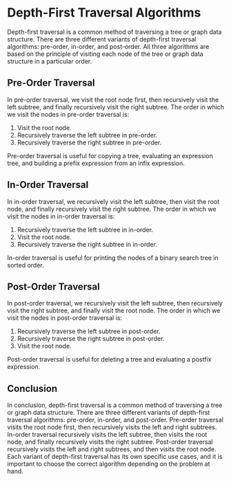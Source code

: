 # Depth-First Traversal Algorithms

Depth-first traversal is a common method of traversing a tree or graph data structure. There are three different variants of depth-first traversal algorithms: pre-order, in-order, and post-order. All three algorithms are based on the principle of visiting each node of the tree or graph data structure in a particular order.

## Pre-Order Traversal

In pre-order traversal, we visit the root node first, then recursively visit the left subtree, and finally recursively visit the right subtree. The order in which we visit the nodes in pre-order traversal is:

1. Visit the root node.
2. Recursively traverse the left subtree in pre-order.
3. Recursively traverse the right subtree in pre-order.

Pre-order traversal is useful for copying a tree, evaluating an expression tree, and building a prefix expression from an infix expression.

## In-Order Traversal

In in-order traversal, we recursively visit the left subtree, then visit the root node, and finally recursively visit the right subtree. The order in which we visit the nodes in in-order traversal is:

1. Recursively traverse the left subtree in in-order.
2. Visit the root node.
3. Recursively traverse the right subtree in in-order.

In-order traversal is useful for printing the nodes of a binary search tree in sorted order.

## Post-Order Traversal

In post-order traversal, we recursively visit the left subtree, then recursively visit the right subtree, and finally visit the root node. The order in which we visit the nodes in post-order traversal is:

1. Recursively traverse the left subtree in post-order.
2. Recursively traverse the right subtree in post-order.
3. Visit the root node.

Post-order traversal is useful for deleting a tree and evaluating a postfix expression.

## Conclusion

In conclusion, depth-first traversal is a common method of traversing a tree or graph data structure. There are three different variants of depth-first traversal algorithms: pre-order, in-order, and post-order. Pre-order traversal visits the root node first, then recursively visits the left and right subtrees. In-order traversal recursively visits the left subtree, then visits the root node, and finally recursively visits the right subtree. Post-order traversal recursively visits the left and right subtrees, and then visits the root node. Each variant of depth-first traversal has its own specific use cases, and it is important to choose the correct algorithm depending on the problem at hand.